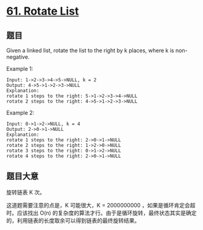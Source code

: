 # [61. Rotate List](https://leetcode.com/problems/rotate-list/description/)

## 题目

Given a linked list, rotate the list to the right by k places, where k is non-negative.

Example 1:  

```
Input: 1->2->3->4->5->NULL, k = 2
Output: 4->5->1->2->3->NULL
Explanation:
rotate 1 steps to the right: 5->1->2->3->4->NULL
rotate 2 steps to the right: 4->5->1->2->3->NULL 
```

Example 2:  

```
Input: 0->1->2->NULL, k = 4
Output: 2->0->1->NULL
Explanation:
rotate 1 steps to the right: 2->0->1->NULL
rotate 2 steps to the right: 1->2->0->NULL
rotate 3 steps to the right: 0->1->2->NULL
rotate 4 steps to the right: 2->0->1->NULL 
```

## 题目大意

旋转链表 K 次。

这道题需要注意的点是，K 可能很大，K = 2000000000 ，如果是循环肯定会超时。应该找出 O(n) 的复杂度的算法才行。由于是循环旋转，最终状态其实是确定的，利用链表的长度取余可以得到链表的最终旋转结果。